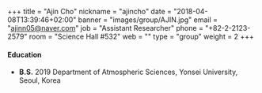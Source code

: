 +++
title = "Ajin Cho"
nickname = "ajincho"
date = "2018-04-08T13:39:46+02:00"
banner = "images/group/AJIN.jpg"
email = "ajinn05@naver.com"
job = "Assistant Researcher"
phone = "+82-2-2123-2579"
room = "Science Hall #532"
web = ""
type = "group"
weight = 2
+++

#### Education
+ **B.S.** 2019 Department of Atmospheric Sciences, Yonsei University, Seoul, Korea
